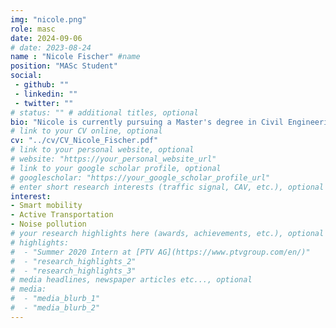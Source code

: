 ```yaml
---
img: "nicole.png"
role: masc
date: 2024-09-06
# date: 2023-08-24
name : "Nicole Fischer" #name
position: "MASc Student" 
social: 
 - github: ""
 - linkedin: "" 
 - twitter: ""
# status: "" # additional titles, optional
bio: "Nicole is currently pursuing a Master's degree in Civil Engineering specializing in Transportation Engineering through a double degree program between [Toronto Metropolitan University](https://www.torontomu.ca/) in Canada and the [University of Applied Sciences in Karlsruhe](https://www.h-ka.de/en/), Germany. She holds a Bachelor's degree in Environmental Engineering from the University of Applied Sciences in Karlsruhe, where she also completed the first half of her Master’s studies before beginning the second phase in Canada in Fall 2024. Nicole has gained valuable experience in noise protection within traffic infrastructure through both professional work and research. Her interests in the transportation field are broad, with a growing emphasis on active transportation. She will be writing her thesis under the supervision of Dr. Bilal Farooq."
# link to your CV online, optional
cv: "../cv/CV_Nicole_Fischer.pdf" 
# link to your personal website, optional
# website: "https://your_personal_website_url" 
# link to your google scholar profile, optional
# googlescholar: "https://your_google_scholar_profile_url"
# enter short research interests (traffic signal, CAV, etc.), optional
interest: 
- Smart mobility
- Active Transportation
- Noise pollution
# your research highlights here (awards, achievements, etc.), optional
# highlights: 
#  - "Summer 2020 Intern at [PTV AG](https://www.ptvgroup.com/en/)"
#  - "research_highlights_2"
#  - "research_highlights_3" 
# media headlines, newspaper articles etc..., optional
# media: 
#  - "media_blurb_1"
#  - "media_blurb_2" 
---
```

